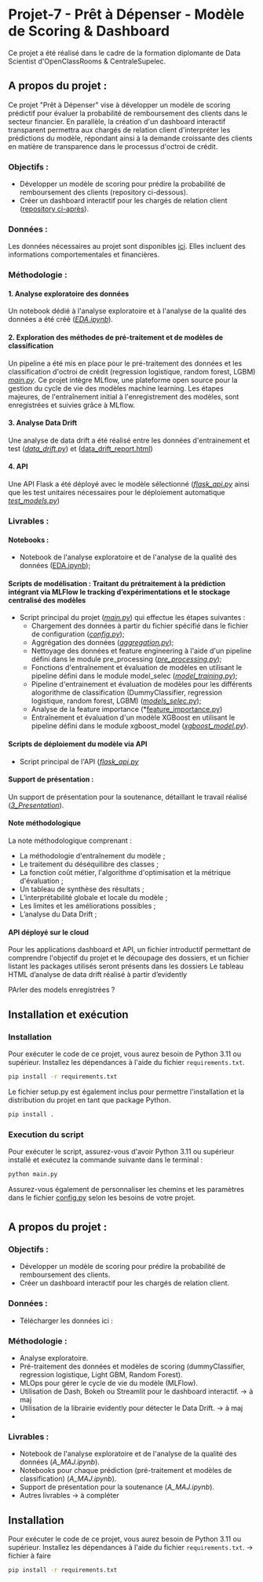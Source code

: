 # Projet-7 - Prêt à Dépenser - Modèle de Scoring & Dashboard

Ce projet a été réalisé dans le cadre de la formation diplomante de Data Scientist d'OpenClassRooms & CentraleSupelec.

## A propos du projet : 
Ce projet "Prêt à Dépenser" vise à développer un modèle de scoring prédictif pour évaluer la probabilité de remboursement des clients dans le secteur financier. En parallèle, la création d'un dashboard interactif transparent permettra aux chargés de relation client d'interpréter les prédictions du modèle, répondant ainsi à la demande croissante des clients en matière de transparence dans le processus d'octroi de crédit.

### Objectifs : 
- Développer un modèle de scoring pour prédire la probabilité de remboursement des clients (repository ci-dessous).
- Créer un dashboard interactif pour les chargés de relation client ([repository ci-après](https://github.com/Emeline2104/Projet-7-Dashboard)).
  
### Données : 
Les données nécessaires au projet sont disponibles [ici](https://www.kaggle.com/c/home-credit-default-risk/data).
Elles incluent des informations comportementales et financières.

### Méthodologie : 
#### 1. Analyse exploratoire des données
Un notebook dédié à l'analyse exploratoire et à l'analyse de la qualité des données a été créé ([*EDA.ipynb*](https://github.com/Emeline2104/Projet-7-Models-API/blob/main/notebook/EDA.ipynb)).
#### 2. Exploration des méthodes de pré-traitement et de modèles de classification
Un pipeline a été mis en place pour le pré-traitement des données et les classification d'octroi de crédit (regression logistique, random forest, LGBM) [*main.py*](https://github.com/Emeline2104/Projet-7-Models-API/tree/main/scr).
Ce projet intègre MLflow, une plateforme open source pour la gestion du cycle de vie des modèles machine learning. Les étapes majeures, de l'entraînement initial à l'enregistrement des modèles, sont enregistrées et suivies grâce à MLflow. 
#### 3. Analyse Data Drift
Une analyse de data drift a été réalisé entre les données d'entrainement et test ([*data_drift.py*](https://github.com/Emeline2104/Projet-7-Models-API/blob/main/scr/data_drift_analysis/data_drift.py)) et ([data_drift_report.html](https://github.com/Emeline2104/Projet-7-Models-API/blob/main/scr/data_drift_analysis/data_drift_report.html))
#### 4. API
Une API Flask a été déployé avec le modèle sélectionné ([*flask_api.py*](https://github.com/Emeline2104/Projet-7-Models-API/blob/main/scr/flask_api.py) ainsi que les test unitaires nécessaires pour le déploiement automatique [*test_models.py*](https://github.com/Emeline2104/Projet-7-Models-API/blob/main/scr/test_model.py))

### Livrables : 

#### Notebooks :
- Notebook de l'analyse exploratoire et de l'analyse de la qualité des données ([EDA.ipynb](https://github.com/Emeline2104/Projet-7-Models-API/blob/main/notebook/EDA.ipynb)); 
  
#### Scripts de modélisation : Traitant du prétraitement à la prédiction intégrant via MLFlow le tracking d’expérimentations et le stockage centralisé des modèles
- Script principal du projet (*[main.py](https://github.com/Emeline2104/Projet-7-Models-API/blob/main/scr/models/main.py)*) qui effectue les étapes suivantes :
  - Chargement des données à partir du fichier spécifié dans le fichier de configuration (*[config.py](https://github.com/Emeline2104/Projet-7-Models-API/blob/main/scr/config.py)*);
  - Aggrégation des données (*[aggregation.py](https://github.com/Emeline2104/Projet-7-Models-API/blob/main/scr/preprocessing/aggregation.py)*);
  - Nettoyage des données et feature engineering à l'aide d'un pipeline défini dans le module pre_processing (*[pre_processing.py]([https://github.com/Emeline2104/Predictive_energy_consumption/blob/master/scr/preprocessing/data_cleaning.py](https://github.com/Emeline2104/Projet-7-Models-API/blob/main/scr/preprocessing/pre_processing.py))*);
  - Fonctions d'entraînement et évaluation de modèles en utilisant le pipeline défini dans le module model_selec (*[model_training.py](https://github.com/Emeline2104/Projet-7-Models-API/blob/main/scr/models/model_training.py)*);
  - Pipeline d'entrainement et évaluation de modèles pour les différents alogorithme de classification (DummyClassifier, regression logistique, random forest, LGBM) (*[models_selec.py](https://github.com/Emeline2104/Projet-7-Models-API/blob/main/scr/models/models_selec.py)*);
  - Analyse de la feature importance (*[feature_importance.py](https://github.com/Emeline2104/Projet-7-Models-API/blob/main/scr/models/feature_importance.py))
  - Entraînement et évaluation d'un modèle XGBoost en utilisant le pipeline défini dans le module xgboost_model (*[xgboost_model.py](https://github.com/Emeline2104/Predictive_energy_consumption/blob/master/scr/models/xgboost_model.py)*).

#### Scripts de déploiement du modèle via API 
- Script principal de l'API ([*flask_api.py*](https://github.com/Emeline2104/Projet-7-Models-API/blob/main/scr/flask_api.py)

#### Support de présentation : 
Un support de présentation pour la soutenance, détaillant le travail réalisé (*[3_Presentation](https://github.com/Emeline2104/Predictive_energy_consumption/blob/master/Presentation.pdf)*).

#### Note méthodologique 
La note méthodologique comprenant : 
  - La méthodologie d'entraînement du modèle ; 
  - Le traitement du déséquilibre des classes ; 
  - La fonction coût métier, l'algorithme d'optimisation et la métrique d'évaluation ;
  - Un tableau de synthèse des résultats ; 
  - L’interprétabilité globale et locale du modèle ; 
  - Les limites et les améliorations possibles ; 
  - L’analyse du Data Drift ; 

#### API déployé sur le cloud 
Pour les applications dashboard et API, un fichier introductif permettant de comprendre l'objectif du projet et le découpage des dossiers, et un fichier listant les packages utilisés seront présents dans les dossiers
Le tableau HTML d’analyse de data drift réalisé à partir d’evidently

PArler des models enregistrées ? 

## Installation et exécution 

### Installation

Pour exécuter le code de ce projet, vous aurez besoin de Python 3.11 ou supérieur. Installez les dépendances à l'aide du fichier `requirements.txt`.

```bash
pip install -r requirements.txt
```

Le fichier setup.py est également inclus pour permettre l'installation et la distribution du projet en tant que package Python.
```bash
pip install .
```

### Execution du script
Pour exécuter le script, assurez-vous d'avoir Python 3.11 ou supérieur installé et exécutez la commande suivante dans le terminal :

```bash
python main.py
```
Assurez-vous également de personnaliser les chemins et les paramètres dans le fichier [config.py](https://github.com/Emeline2104/Predictive_energy_consumption/blob/master/scr/config.py) selon les besoins de votre projet.




# 
## A propos du projet : 

### Objectifs : 
- Développer un modèle de scoring pour prédire la probabilité de remboursement des clients.
- Créer un dashboard interactif pour les chargés de relation client.

### Données : 
- Télécharger les données ici : 
  
### Méthodologie : 
- Analyse exploratoire.
- Pré-traitement des données et modèles de scoring (dummyClassifier, regression logistique, Light GBM, Random Forest). 
- MLOps pour gérer le cycle de vie du modèle (MLFlow).
- Utilisation de Dash, Bokeh ou Streamlit pour le dashboard interactif. -> à maj
- Utilisation de la librairie evidently pour détecter le Data Drift. -> à maj
- 
### Livrables : 
- Notebook de l'analyse exploratoire et de l'analyse de la qualité des données (*A_MAJ.ipynb*).
- Notebooks pour chaque prédiction (pré-traitement et modèles de classification) (*A_MAJ.ipynb*).
- Support de présentation pour la soutenance (*A_MAJ.ipynb*).
- Autres livrables -> à compléter

## Installation

Pour exécuter le code de ce projet, vous aurez besoin de Python 3.11 ou supérieur. Installez les dépendances à l'aide du fichier `requirements.txt`. -> fichier à faire

```bash
pip install -r requirements.txt
